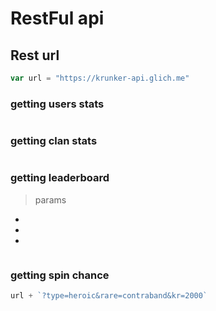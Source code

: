 # RestFul api

## Rest url
```js
var url = "https://krunker-api.glich.me"
```


### getting users stats
```
```

### getting clan stats
```
```

### getting leaderboard
> params
 -
 -
 -
```
```

### getting spin chance
``` js
url + `?type=heroic&rare=contraband&kr=2000`
```
